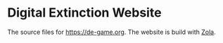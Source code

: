 # Digital Extinction Website

The source files for https://de-game.org. The website is build with
[Zola](https://www.getzola.org/).
